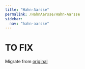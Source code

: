 ```yaml
---
title: "Hahn-Aarsse"
permalink: /HahnAarsse/Hahn-Aarsse
sidebar:
  nav: "hahn-aarsse"
---
```



# TO FIX

Migrate from [original](https://www.nierstrasz.org/HahnAarsse/Hahn-Aarsse.html)

